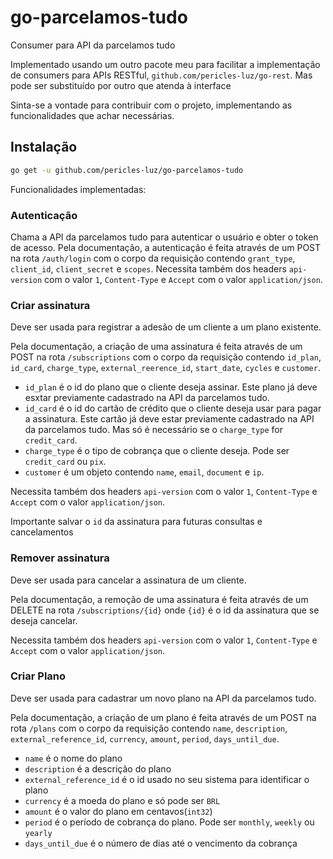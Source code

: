 # go-parcelamos-tudo
Consumer para API da parcelamos tudo

Implementado usando um outro pacote meu para facilitar a implementação de consumers para APIs RESTful, `github.com/pericles-luz/go-rest`. Mas pode ser substituído por outro que atenda à interface

Sinta-se a vontade para contribuir com o projeto, implementando as funcionalidades que achar necessárias.

## Instalação

```bash
go get -u github.com/pericles-luz/go-parcelamos-tudo
```

Funcionalidades implementadas:

### Autenticação

Chama a API da parcelamos tudo para autenticar o usuário e obter o token de acesso.
Pela documentação, a autenticação é feita através de um POST na rota `/auth/login` com o corpo da requisição contendo `grant_type`, `client_id`, `client_secret` e `scopes`. Necessita também dos headers `api-version` com o valor `1`, `Content-Type` e `Accept` com o valor `application/json`.

### Criar assinatura

Deve ser usada para registrar a adesão de um cliente a um plano existente.

Pela documentação, a criação de uma assinatura é feita através de um POST na rota `/subscriptions` com o corpo da requisição contendo `id_plan`, `id_card`, `charge_type`, `external_reerence_id`, `start_date`, `cycles` e `customer`.

- `id_plan` é o id do plano que o cliente deseja assinar. Este plano já deve esxtar previamente cadastrado na API da parcelamos tudo.
- `id_card` é o id do cartão de crédito que o cliente deseja usar para pagar a assinatura. Este cartão já deve estar previamente cadastrado na API da parcelamos tudo. Mas só é necessário se o `charge_type` for `credit_card`.
- `charge_type` é o tipo de cobrança que o cliente deseja. Pode ser `credit_card` ou `pix`.
- `customer` é um objeto contendo `name`, `email`, `document` e `ip`.

Necessita também dos headers `api-version` com o valor `1`, `Content-Type` e `Accept` com o valor `application/json`.

Importante salvar o `id` da assinatura para futuras consultas e cancelamentos

### Remover assinatura

Deve ser usada para cancelar a assinatura de um cliente.

Pela documentação, a remoção de uma assinatura é feita através de um DELETE na rota `/subscriptions/{id}` onde `{id}` é o id da assinatura que se deseja cancelar.

Necessita também dos headers `api-version` com o valor `1`, `Content-Type` e `Accept` com o valor `application/json`.

### Criar Plano

Deve ser usada para cadastrar um novo plano na API da parcelamos tudo.

Pela documentação, a criação de um plano é feita através de um POST na rota `/plans` com o corpo da requisição contendo `name`, `description`, `external_reference_id`, `currency`, `amount`, `period`, `days_until_due`.

- `name` é o nome do plano
- `description` é a descrição do plano
- `external_reference_id` é o id usado no seu sistema para identificar o plano
- `currency` é a moeda do plano e só pode ser `BRL`
- `amount` é o valor do plano em centavos(`int32`)
- `period` é o período de cobrança do plano. Pode ser `monthly`, `weekly` ou `yearly`
- `days_until_due` é o número de dias até o vencimento da cobrança